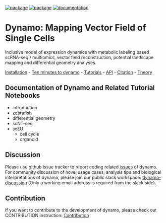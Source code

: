 [![package](https://github.com/aristoteleo/dynamo-release/workflows/Python%20package/badge.svg)](https://github.com/aristoteleo/dynamo-release/runs/950435412) [![package](https://github.com/aristoteleo/dynamo-release/workflows/Upload%20Python%20Package/badge.svg)](https://pypi.org/project/dynamo-release/) [![documentation](https://readthedocs.org/projects/dynamo-release/badge/?version=latest)](https://dynamo-release.readthedocs.io/en/latest/)
# **Dynamo**: Mapping Vector Field of Single Cells
Inclusive model of expression dynamics with metabolic labeling based scRNA-seq / multiomics, vector field reconstruction, potential landscape mapping and differential geometry analyses.

[Installation](https://dynamo-release.readthedocs.io/en/latest/ten_minutes_to_dynamo.html#how-to-install) - [Ten minutes to dynamo](https://dynamo-release.readthedocs.io/en/latest/ten_minutes_to_dynamo.html) - [Tutorials](https://dynamo-release.readthedocs.io/en/latest/zebrafish.html) - [API](https://dynamo-release.readthedocs.io/en/latest/API.html) - [Citation](https://www.biorxiv.org/content/10.1101/696724v2) - [Theory](https://dynamo-release.readthedocs.io/en/latest/Primer.html)


## Documentation of Dynamo and Related Tutorial Notebooks  
- introduction
- zebrafish
- differential geometry
- scNT-seq
- scEU
  - cell cycle
  - organoid

## Discussion 
Please use github issue tracker to report coding related [issues](https://github.com/aristoteleo/dynamo-release/issues) of dynamo. For community discussion of novel usage cases, analysis tips and biological interpretations of dynamo, please join our public slack workspace: [dynamo-discussion](https://join.slack.com/t/dynamo-discussionhq/shared_invite/zt-itnzjdxs-PV~C3Hr9uOArHZcmv622Kg) (Only a working email address is required from the slack side).

## Contribution 
If you want to contribute to the development of dynamo, please check out CONTRIBUTION instruction: [Contribution](https://github.com/aristoteleo/dynamo-release/blob/master/CONTRIBUTING.md)
